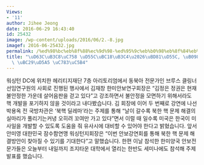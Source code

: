 ```yaml
---
Views:
- '11'
author: Jihee Jeong
date: 2016-06-29 16:43:40
id: 25432
image: /wp-content/uploads/2016/06/2.-8.jpg
imagef: 2016-06-25432.jpg
permalink: /%ed%98%bc%eb%8f%88%ec%9d%98-%ed%95%9c%eb%b0%98%eb%8f%84%eb%b6%81%ed%95%9c-%eb%82%98%ec%95%84%ea%b0%88-%eb%b0%a9%ed%96%a5-%ec%9e%83%ec%96%b4/
title: "\uD63C\uB3C8\uC758 \uD55C\uBC18\uB3C4\u2026\uBD81\uD55C, \uB098\uC544\uAC08\
  \ \uBC29\uD5A5 \uC783\uC5B4"
---
```


워싱턴 DC에 위치한 헤리티지재단 7층 아리토리엄에서 동북아 전문가인 브루스 클링너 선임연구원의 사회로 진행된 행사에서 김재창 한미안보연구회장은 “김정은 정권은 현재 불안정한 가운데 살어음판을 걷고 있다”고 강조하면서 불안정을 모면하기 위해서라도 핵 개발을 포기하지 않을 것이라고 내다봤습니다. 김 회장에 이어 두 번째로 강연에 나선 박용옥 전 국방차관은 ‘북핵 딜레마’라는 주제를 통해 “날이 갈수록 북한 핵 문제 해결의 실마리가 풀리기는커녕 오히려 꼬여만 가고 있다”면서 이럴 때 일수록 미국은 한국이 미사일을 개발할 수 있도록 도움을 줘 유사시에 대비할 수 있어야 한다고 밝혔습니다. 앞서 안미영 대한민국 잠수함연맹 워싱턴지회장은 “이번 안보강연회를 통해 북한 핵 문제 해결방안이 찾아질 수 있기를 기대한다”고 말했습니다. 한편 이날 참석한 한미양국 안보전문가들은 오늘부터 내일까지 조지타운 대학에서 열리는 한반도 세미나에도 참석해 주제발표를 했습니다.